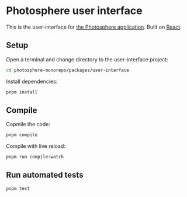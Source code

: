 # Photosphere user interface

This is the user-interface for [the Photosphere application](https://rapidfullstackdevelopment.com/example-application). Built on [React](https://reactjs.org/).

## Setup

Open a terminal and change directory to the user-interface project:

```bash
cd photosphere-monorepo/packages/user-interface
```

Install dependencies:

```bash
pnpm install
```

## Compile

Copmile the code:

```bash
pnpm compile
```

Compile with live reload:

```bash
pnpm run compile:watch
```

## Run automated tests

```bash
pnpm test
```
